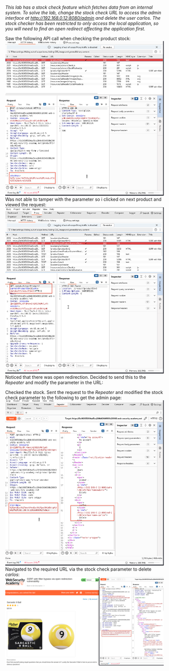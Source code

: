 *This lab has a stock check feature which fetches data from an internal system.
To solve the lab, change the stock check URL to access the admin interface at http://192.168.0.12:8080/admin and delete the user carlos.
The stock checker has been restricted to only access the local application, so you will need to find an open redirect affecting the application first.*

Saw the following API call when checking the product stock:
![Screenshot 2024-05-27 at 3.11.16 PM](images/Screenshot%202024-05-27%20at%203.11.16%20PM.png)
Was not able to tamper with the parameter so i clicked on next product and viewed the request:
![Screenshot 2024-05-27 at 3.21.33 PM](images/Screenshot%202024-05-27%20at%203.21.33%20PM.png)
Noticed that there was open redirection. Decided to send this to the *Repeater* and modify the parameter in the URL:

Checked the stock. Sent the request to the *Repeater* and modified the stock check parameter to the following to get the admin page:
![Screenshot 2024-05-27 at 3.32.47 PM](images/Screenshot%202024-05-27%20at%203.32.47%20PM.png)
Navigated to the required URL via the stock check parameter to delete *carlos*:
![Screenshot 2024-05-27 at 3.34.50 PM](images/Screenshot%202024-05-27%20at%203.34.50%20PM.png)
